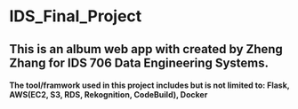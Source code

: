 # IDS_Final_Project

## This is an album web app with created by Zheng Zhang for IDS 706 Data Engineering Systems.
#### The tool/framwork used in this project includes but is not limited to: Flask, AWS(EC2, S3, RDS, Rekognition, CodeBuild), Docker

